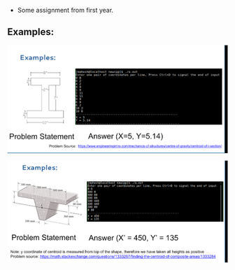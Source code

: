 * Some assignment from first year.

## Examples:

![Example 1](https://github.com/mahesh-hegde/centroid_finder/blob/main/Screenshots/Example1.png?raw=true)

![Example 2](https://github.com/mahesh-hegde/centroid_finder/blob/main/Screenshots/Example2.png?raw=true)

